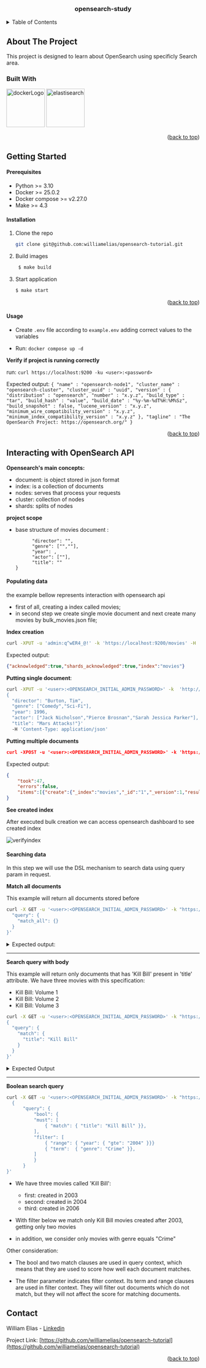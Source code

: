 <a name="readme-top"></a>

<!-- PROJECT LOGO -->
<br />
<div align="center">
  <a href="https://github.com/williamelias/opensearch-tutorial">
    <!-- <img src="images/logo.png" alt="Logo" width="80" height="80"> -->
  </a>

<h3 align="center">opensearch-study</h3>

</div>



<!-- TABLE OF CONTENTS -->
<details>
  <summary>Table of Contents</summary>
  <ol>
    <li>
      <a href="#about-the-project">About The Project</a>
      <ul>
        <li><a href="#built-with">Built With</a></li>
      </ul>
    </li>
    <li>
      <a href="#getting-started">Getting Started</a>
      <ul>
        <li><a href="#prerequisites">Prerequisites</a></li>
        <li><a href="#installation">Installation</a></li>
        <li><a href="#usage">Usage</a></li>
      </ul>
    </li>
    <li>
      <a href="#roadmap">Interacting with OpenSearch API</a>
      <ul>
        <li><a href="#Opensearch's main concepts"></a>Opensearch's main concepts</li>
        <li><a href="#Project Scope"></a>Project Scope</li>
        <li><a href="#Populating data"></a>Populating data</li>
        <li><a href="#Searching data"></a>Searching data</li>
      </ul>
    </li>
    <li><a href="#contact">Contact</a></li>
  </ol>
</details>



<!-- ABOUT THE PROJECT -->
## About The Project

This project is designed to learn about OpenSearch using specificly Search area.


### Built With

<div>
    <img src="https://www.docker.com/wp-content/uploads/2023/08/logo-guide-logos-2.svg" alt="dockerLogo" width="100"/>
    <img src="https://upload.wikimedia.org/wikipedia/commons/f/f4/Elasticsearch_logo.svg" alt="elastisearch" width="100"/>
</div>

<p align="right">(<a href="#readme-top">back to top</a>)</p>


<!-- GETTING STARTED -->
## Getting Started

#### Prerequisites

* Python >= 3.10
* Docker >= 25.0.2
* Docker compose >= v2.27.0
* Make >= 4.3

#### Installation


1. Clone the repo
   ```sh
   git clone git@github.com:williamelias/opensearch-tutorial.git
   ```
2. Build images
   ```sh
    $ make build
   ```
3. Start application
   ```sh
   $ make start
   ```


<p align="right">(<a href="#readme-top">back to top</a>)</p>


<!-- USAGE EXAMPLES -->
#### Usage

- Create `.env` file according to `example.env` adding correct values to the variables

- Run: `docker compose up -d`

**Verify if project is running correctly**  

  run: `curl https://localhost:9200 -ku <user>:<password>`

  Expected output:
    `
    {
      "name" : "opensearch-node1",
      "cluster_name" : "opensearch-cluster",
      "cluster_uuid" : "uuid",
      "version" : {
        "distribution" : "opensearch",
        "number" : "x.y.z",
        "build_type" : "tar",
        "build_hash" : "value",
        "build_date" : "%y-%m-%dT%H:%M%Sz",
        "build_snapshot" : false,
        "lucene_version" : "x.y.z",
        "minimum_wire_compatibility_version" : "x.y.z",
        "minimum_index_compatibility_version" : "x.y.z"
      },
      "tagline" : "The OpenSearch Project: https://opensearch.org/"
    }
    `

<p align="right">(<a href="#readme-top">back to top</a>)</p>


## Interacting with OpenSearch API

**Opensearch's main concepts:**

- document: is object stored in json format
- index: is a collection of documents
- nodes: serves that process your requests
- cluster: collection of nodes
- shards: splits of nodes

**project scope**

- base structure of  movies document :

  ```json{
        "director": "",
        "genre": ["",""],
        "year": ,
        "actor": [""],
        "title": ""
  }
  ```

#### Populating data

the example bellow represents interaction with opensearch api

- first of all, creating a index called movies;
- in second step we create single movie document and next create many movies by bulk_movies.json file;

**Index creation**

```sh
curl -XPUT -u 'admin:q^wER4_@!' -k 'https://localhost:9200/movies' -H 'Content-Type: application/json'
```
Expected output: 

```json
{"acknowledged":true,"shards_acknowledged":true,"index":"movies"}
```

**Putting single document**:

```sh
curl -XPUT -u '<user>:<OPENSEARCH_INITIAL_ADMIN_PASSWORD>' -k  'http://localhost:9200/movies/_doc/1' -d '
{
  "director": "Burton, Tim", 
  "genre": ["Comedy","Sci-Fi"], 
  "year": 1996, 
  "actor": ["Jack Nicholson","Pierce Brosnan","Sarah Jessica Parker"], 
  "title": "Mars Attacks!"}' 
  -H 'Content-Type: application/json'
```

**Putting multiple documents**

```json
curl -XPOST -u '<user>:<OPENSEARCH_INITIAL_ADMIN_PASSWORD>' -k 'https://localhost:9200/movies/_bulk' --data-binary @bulk_movies.json -H 'Content-Type: application/json'
```

Expected output:

```json
{
    "took":47,
    "errors":false,
    "items":[{"create":{"_index":"movies","_id":"1","_version":1,"result":"created","_shards":{"total":2,"successful":1,"failed":0},"_seq_no":0,"_primary_term":1,"status":201}}]
}
```

**See created index**

After executed bulk creation we can access opensearch dashboard to see created index

![verifyindex](./static/gif/verify_index.gif)


#### Searching data

In this step we will use the DSL mechanism to search data using query param in request.

**Match all documents**

This example will return all documents stored before

```sh
curl -X GET -u '<user>:<OPENSEARCH_INITIAL_ADMIN_PASSWORD>' -k "https://localhost:9200/movies/_search?pretty" -H 'Content-Type: application/json' -d'{
  "query": {
    "match_all": {}
  }
}'
```

<details>
    <summary>Expected output:
</summary>
    
  ```json
    {
    "took" : 3,
    "timed_out" : false,
    "_shards" : {
      "total" : 1,
      "successful" : 1,
      "skipped" : 0,
      "failed" : 0
    },
    "hits" : {
      "total" : {
        "value" : 10,
        "relation" : "eq"
      },
      "max_score" : 1.0,
      "hits" : [
        {
          "_index" : "movies",
          "_id" : "1",
          "_score" : 1.0,
          "_source" : {
            "director" : "Burton, Tim",
            "genre" : [
              "Comedy",
              "Sci-Fi"
            ],
            "year" : 1996,
            "actor" : [
              "Jack Nicholson",
              "Pierce Brosnan",
              "Sarah Jessica Parker"
            ],
            "title" : "Mars Attacks!"
          }
        },
        {
          "_index" : "movies",
          "_id" : "2",
          "_score" : 1.0,
          "_source" : {
            "title" : "Kill Bill: Volume 1",
            "director" : "Quentin Tarantino",
            "genre" : [
              "Action",
              "Crime"
            ],
            "year" : 2003,
            "actor" : [
              "Uma Thurman",
              "David Carradine",
              "Daryl Hannah"
            ]
          }
        },
        {
          "_index" : "movies",
          "_id" : "3",
          "_score" : 1.0,
          "_source" : {
            "title" : "Kill Bill: Volume 2",
            "director" : "Quentin Tarantino",
            "genre" : [
              "Action",
              "Crime"
            ],
            "year" : 2004,
            "actor" : [
              "Uma Thurman",
              "David Carradine",
              "Daryl Hannah"
            ]
          }
        },
        {
          "_index" : "movies",
          "_id" : "4",
          "_score" : 1.0,
          "_source" : {
            "title" : "Kill Bill: Volume 3",
            "director" : "Quentin Tarantino",
            "genre" : [
              "Action",
              "Crime"
            ],
            "year" : 2006,
            "actor" : [
              "Uma Thurman",
              "David Carradine",
              "Daryl Hannah"
            ]
          }
        },
        {
          "_index" : "movies",
          "_id" : "5",
          "_score" : 1.0,
          "_source" : {
            "title" : "Once Upon a Time... in Hollywood",
            "director" : "Quentin Tarantino",
            "genre" : [
              "Action",
              "Comedy",
              "Drama"
            ],
            "year" : 2019,
            "actor" : [
              "Leonardo DiCaprio",
              "Brad Pitt",
              "Margot Robbie"
            ]
          }
        },
        {
          "_index" : "movies",
          "_id" : "6",
          "_score" : 1.0,
          "_source" : {
            "title" : "Beetlejuice",
            "director" : "Tim Burton",
            "genre" : [
              "Comedy",
              "Fantasy"
            ],
            "year" : 1988,
            "actor" : [
              "Alec Baldwin",
              "George Clooney",
              "Mary Steenbuck"
            ]
          }
        },
        {
          "_index" : "movies",
          "_id" : "7",
          "_score" : 1.0,
          "_source" : {
            "title" : "Alice in Wonderland",
            "director" : "Tim Burton",
            "genre" : [
              "Adventure",
              "Family",
              "Fantasy"
            ],
            "year" : 2010,
            "actor" : [
              "Mia Wasikowska",
              "Judy Garland",
              "Timothy Hutton"
            ]
          }
        },
        {
          "_index" : "movies",
          "_id" : "8",
          "_score" : 1.0,
          "_source" : {
            "title" : "Alice Through the Looking Glass",
            "director" : "Tim Burton",
            "genre" : [
              "Adventure",
              "Family",
              "Fantasy"
            ],
            "year" : 2016,
            "actor" : [
              "Mia Wasikowska",
              "Judy Garland",
              "Timothy Hutton"
            ]
          }
        },
        {
          "_index" : "movies",
          "_id" : "9",
          "_score" : 1.0,
          "_source" : {
            "title" : "Corpse Brides",
            "director" : "Tim Burton",
            "genre" : [
              "Drama",
              "Romance"
            ],
            "year" : 2005,
            "actor" : [
              "Johnny Depp",
              "Orlando Bloom",
              "Keira Knightley"
            ]
          }
        },
        {
          "_index" : "movies",
          "_id" : "10",
          "_score" : 1.0,
          "_source" : {
            "title" : "Inglourious Basterds",
            "director" : "Quentin Tarantino",
            "genre" : [
              "Action",
              "Drama",
              "War"
            ],
            "year" : 2009,
            "actor" : [
              "Brad Pitt",
              "Diane Kruger",
              "Eddie Redmayne"
            ]
          }
        }
      ]
    }
  }
  ```
</details>

<hr>

**Search query with body**

This example will return only documents that has 'Kill Bill' present in 'title' attribute.
We have three movies with this specification:

- Kill Bill: Volume 1
- Kill Bill: Volume 2
- Kill Bill: Volume 3


```sh
curl -X GET -u '<user>:<OPENSEARCH_INITIAL_ADMIN_PASSWORD>' -k "https://localhost:9200/movies/_search?pretty" -H 'Content-Type: application/json' -d'
{
  "query": {
    "match": {
      "title": "Kill Bill"
    }
  }
}'
```

<details>
<summary>Expected Output</summary>

  ```json
    {
    "took" : 9,
    "timed_out" : false,
    "_shards" : {
      "total" : 1,
      "successful" : 1,
      "skipped" : 0,
      "failed" : 0
    },
    "hits" : {
      "total" : {
        "value" : 3,
        "relation" : "eq"
      },
      "max_score" : 2.1073918,
      "hits" : [
        {
          "_index" : "movies",
          "_id" : "2",
          "_score" : 2.1073918,
          "_source" : {
            "title" : "Kill Bill: Volume 1",
            "director" : "Quentin Tarantino",
            "genre" : [
              "Action",
              "Crime"
            ],
            "year" : 2003,
            "actor" : [
              "Uma Thurman",
              "David Carradine",
              "Daryl Hannah"
            ]
          }
        },
        {
          "_index" : "movies",
          "_id" : "3",
          "_score" : 2.1073918,
          "_source" : {
            "title" : "Kill Bill: Volume 2",
            "director" : "Quentin Tarantino",
            "genre" : [
              "Action",
              "Crime"
            ],
            "year" : 2004,
            "actor" : [
              "Uma Thurman",
              "David Carradine",
              "Daryl Hannah"
            ]
          }
        },
        {
          "_index" : "movies",
          "_id" : "4",
          "_score" : 2.1073918,
          "_source" : {
            "title" : "Kill Bill: Volume 3",
            "director" : "Quentin Tarantino",
            "genre" : [
              "Action",
              "Crime"
            ],
            "year" : 2006,
            "actor" : [
              "Uma Thurman",
              "David Carradine",
              "Daryl Hannah"
            ]
          }
        }
      ]
    }
  }
```
</details>

<hr>

**Boolean search query**

  ```sh
  curl -X GET -u '<user>:<OPENSEARCH_INITIAL_ADMIN_PASSWORD>' -k "https://localhost:9200/movies/_search?pretty" -H 'Content-Type: application/json' -d'
    {
        "query": { 
            "bool": { 
            "must": [
                { "match": { "title": "Kill Bill" }},
            ],
            "filter": [ 
                { "range": { "year": { "gte": "2004" }}}
                { "term":  { "genre": "Crime" }},
            ]
            }
        }
  }'
  ```

  - We have three movies called 'Kill Bill':
    - first: created in 2003
    - second: created in 2004
    - third: created in 2006
  
  - With filter below we match only Kill Bill movies created after 2003, getting only two movies

  - in addition, we consider only movies with genre equals "Crime"

  Other consideration:

  - The bool and two match clauses are used in query context, which means that they are used to score how well each document matches.

  - The filter parameter indicates filter context. Its term and range clauses are used in filter context. They will filter out documents which do not match, but they will not affect the score for matching documents.


<!-- CONTACT -->
## Contact

William Elias - [Linkedin](https://www.linkedin.com/in/william-a-101694102/)

Project Link: [https://github.com/williamelias/opensearch-tutorial](https://github.com/williamelias/opensearch-tutorial)

<p align="right">(<a href="#readme-top">back to top</a>)</p>


<!-- MARKDOWN LINKS & IMAGES -->
<!-- https://www.markdownguide.org/basic-syntax/#reference-style-links -->
[OpenSearch]: https://opensearch.org/platform/search/index.html

[aws openSearch]: https://github.com/johnny-chivers/amazon-opensearch-service
